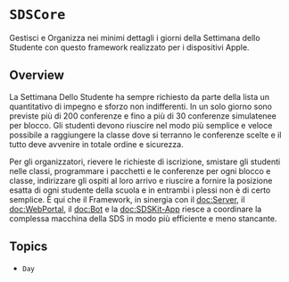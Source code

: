 # ``SDSCore``

Gestisci e Organizza nei minimi dettagli i giorni della Settimana dello Studente con questo framework realizzato per i dispositivi Apple.

## Overview

La Settimana Dello Studente ha sempre richiesto da parte della lista un quantitativo di impegno e sforzo non indifferenti. In un solo giorno sono previste più di 200 conferenze e fino a più di 30 conferenze simulatenee per blocco. Gli studenti devono riuscire nel modo più semplice e veloce possibile a raggiungere la classe dove si terranno le conferenze scelte e il tutto deve avvenire in totale ordine e sicurezza. 

Per gli organizzatori, rievere le richieste di iscrizione, smistare gli studenti nelle classi, programmare i pacchetti e le conferenze per ogni blocco e classe, indirizzare gli ospiti al loro arrivo e riuscire a fornire la posizione esatta di ogni studente della scuola e in entrambi i plessi non è di certo semplice. È qui che il Framework, in sinergia con il <doc:Server>, il <doc:WebPortal>, il <doc:Bot> e la <doc:SDSKit-App> riesce a coordinare la complessa macchina della SDS in modo più efficiente e meno stancante.

## Topics

- ``Day``
